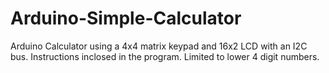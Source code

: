 # Arduino-Simple-Calculator
Arduino Calculator using a 4x4 matrix keypad and 16x2 LCD with an I2C bus.
Instructions inclosed in the program.
Limited to lower 4 digit numbers. 

